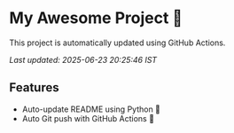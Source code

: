 # My Awesome Project 🚀

This project is automatically updated using GitHub Actions.

_Last updated: 2025-06-23 20:25:46 IST_

## Features
- Auto-update README using Python 🐍
- Auto Git push with GitHub Actions 🤖
